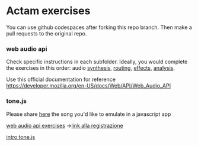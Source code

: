 # Actam exercises 

You can use github codespaces after forking this repo branch. Then make a pull requests to the original repo.

### web audio api

Check specific instructions in each subfolder.
Ideally, you would complete the exercises in this order: audio [synthesis](webaudio_exercises/synthesis), [routing](webaudio_exercises/routing), [effects](webaudio_exercises/effects), [analysis](webaudio_exercises/analysis).

Use this official documentation for reference https://developer.mozilla.org/en-US/docs/Web/API/Web_Audio_API

### tone.js

Please share [here](https://forms.gle/EKzyaYY2g6qAkb116) the song you'd like to emulate in a javascript app

[web audio api exercises](https://github.com/fbrusch/actam_2024/tree/exercises) ->[link alla registrazione](https://politecnicomilano.webex.com/webappng/sites/politecnicomilano/recording/a5b683178d7c4391b8cf474a452a5d4e/playback)

[intro tone.js](https://raw.githack.com/fbrusch/actam_2024/gh-pages/webaudioprogramming.html)

